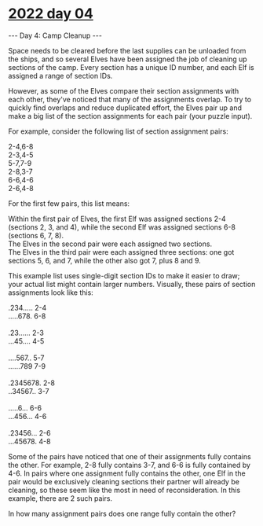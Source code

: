 # [2022 day 04](https://adventofcode.com/2022/day/4)

--- Day 4: Camp Cleanup ---

Space needs to be cleared before the last supplies can be unloaded from the ships, and so several Elves have been assigned the job of cleaning up sections of the camp. Every section has a unique ID number, and each Elf is assigned a range of section IDs.



However, as some of the Elves compare their section assignments with each other, they've noticed that many of the assignments overlap. To try to quickly find overlaps and reduce duplicated effort, the Elves pair up and make a big list of the section assignments for each pair (your puzzle input).



For example, consider the following list of section assignment pairs:



2-4,6-8\
2-3,4-5\
5-7,7-9\
2-8,3-7\
6-6,4-6\
2-6,4-8



For the first few pairs, this list means:



Within the first pair of Elves, the first Elf was assigned sections 2-4 (sections 2, 3, and 4), while the second Elf was assigned sections 6-8 (sections 6, 7, 8).\
The Elves in the second pair were each assigned two sections.\
The Elves in the third pair were each assigned three sections: one got sections 5, 6, and 7, while the other also got 7, plus 8 and 9.



This example list uses single-digit section IDs to make it easier to draw; your actual list might contain larger numbers. Visually, these pairs of section assignments look like this:



.234.....  2-4\
.....678.  6-8\
\
.23......  2-3\
...45....  4-5\
\
....567..  5-7\
......789  7-9\
\
.2345678.  2-8\
..34567..  3-7\
\
.....6...  6-6\
...456...  4-6\
\
.23456...  2-6\
...45678.  4-8



Some of the pairs have noticed that one of their assignments fully contains the other. For example, 2-8 fully contains 3-7, and 6-6 is fully contained by 4-6. In pairs where one assignment fully contains the other, one Elf in the pair would be exclusively cleaning sections their partner will already be cleaning, so these seem like the most in need of reconsideration. In this example, there are 2 such pairs.



In how many assignment pairs does one range fully contain the other?



